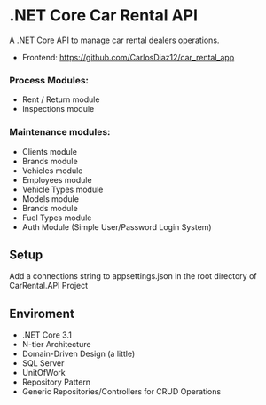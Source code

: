 # .NET Core Car Rental API

A .NET Core API to manage car rental dealers operations.

- Frontend: https://github.com/CarlosDiaz12/car_rental_app

### Process Modules:

- Rent / Return module
- Inspections module

### Maintenance modules:

- Clients module
- Brands module
- Vehicles module
- Employees module
- Vehicle Types module
- Models module
- Brands module
- Fuel Types module
- Auth Module (Simple User/Password Login System)

## Setup

Add a connections string to appsettings.json in the root directory of CarRental.API Project

## Enviroment

- .NET Core 3.1
- N-tier Architecture
- Domain-Driven Design (a little)
- SQL Server
- UnitOfWork
- Repository Pattern
- Generic Repositories/Controllers for CRUD Operations
